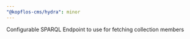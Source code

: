 ```yaml
---
"@kopflos-cms/hydra": minor
---
```


Configurable SPARQL Endpoint to use for fetching collection members

